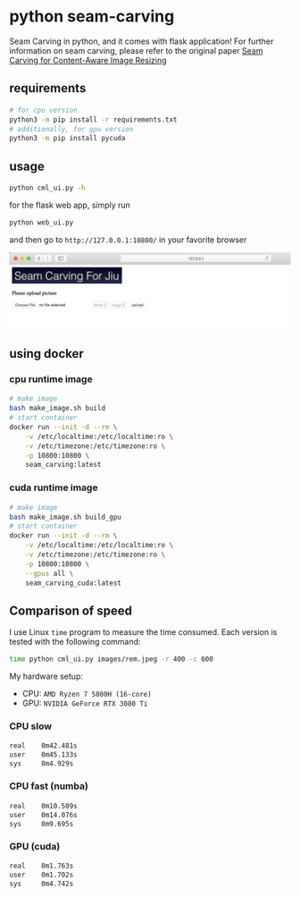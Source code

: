 # python seam-carving
Seam Carving in python, and it comes with flask application! For further information on seam carving, please refer to the original paper [Seam Carving for Content-Aware Image Resizing](http://www.faculty.idc.ac.il/arik/SCWeb/imret/index.html)

## requirements
```bash
# for cpu version
python3 -m pip install -r requirements.txt
# additionally, for gpu version
python3 -m pip install pycuda
```

## usage
```bash
python cml_ui.py -h
```

for the flask web app, simply run
```bash
python web_ui.py
```

and then go to `http://127.0.0.1:10800/` in your favorite browser

![this is how the webpage looks like](images/demo.png)


## using docker

### cpu runtime image
```bash
# make image
bash make_image.sh build
# start container
docker run --init -d --rm \
    -v /etc/localtime:/etc/localtime:ro \
    -v /etc/timezone:/etc/timezone:ro \
    -p 10800:10800 \
    seam_carving:latest
```

### cuda runtime image
```bash
# make image
bash make_image.sh build_gpu
# start container
docker run --init -d --rm \
    -v /etc/localtime:/etc/localtime:ro \
    -v /etc/timezone:/etc/timezone:ro \
    -p 10800:10800 \
    --gpus all \
    seam_carving_cuda:latest
```

## Comparison of speed
I use Linux `time` program to measure the time consumed. Each version is tested with the following command:

```bash
time python cml_ui.py images/rem.jpeg -r 400 -c 600
```

My hardware setup:
- CPU: `AMD Ryzen 7 5800H (16-core)`
- GPU: `NVIDIA GeForce RTX 3080 Ti`


### CPU slow
```
real    0m42.481s
user    0m45.133s
sys     0m4.929s
```

### CPU fast (numba)
```
real    0m10.509s
user    0m14.076s
sys     0m9.695s
```

### GPU (cuda)
```
real    0m1.763s
user    0m1.702s
sys     0m4.742s
```
